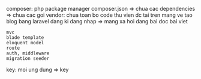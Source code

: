 composer: php package manager
    composer.json => chua cac dependencies => chua cac goi 
    vendor: chua toan bo code thu vien dc tai tren mang ve
tao blog bang laravel
    dang ki dang nhap => mang xa hoi
    dang bai
    doc bai viet

    mvc
    blade template
    eloquent model
    route
    auth, middleware
    migration seeder
key: moi ung dung => key